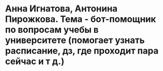 # Анна Игнатова, Антонина Пирожкова. Тема - бот-помощник по вопросам учебы в университете (помогает узнать расписание, дз, где проходит пара сейчас и т д.)
